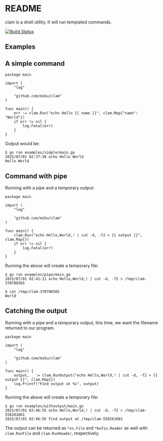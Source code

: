 README
======

clam is a shell utility. It will run templated commands.

[![Build Status](https://travis-ci.org/miku/clam.svg?branch=master)](https://travis-ci.org/miku/clam)

Examples
--------

A simple command
----------------

    package main

    import (
        "log"

        "github.com/miku/clam"
    )

    func main() {
        err := clam.Run("echo Hello {{ name }}", clam.Map{"name": "World"})
        if err != nil {
            log.Fatal(err)
        }
    }

Output would be:

    $ go run examples/simple/main.go
    2015/07/01 02:37:36 echo Hello World
    Hello World


Command with pipe
-----------------

Running with a *pipe* and a temporary output:

    package main

    import (
        "log"

        "github.com/miku/clam"
    )

    func main() {
        clam.Run("echo Hello,World,! | cut -d, -f2 > {{ output }}", clam.Map{})
        if err != nil {
            log.Fatal(err)
        }
    }

Running the above will create a temporary file:

    $ go run examples/pipe/main.go
    2015/07/01 02:41:11 echo Hello,World,! | cut -d, -f2 > /tmp/clam-370786565

    $ cat /tmp/clam-370786565
    World

Catching the output
-------------------

Running with a pipe and a temporary output, this time, we want the filename returned to our program.

    package main

    import (
        "log"

        "github.com/miku/clam"
    )

    func main() {
        output, _ := clam.RunOutput("echo Hello,World,! | cut -d, -f2 > {{ output }}", clam.Map{})
        log.Printf("Find output at %s", output)
    }

Running the above will create a temporary file:

    $ go run examples/withoutput/main.go
    2015/07/01 02:46:55 echo Hello,World,! | cut -d, -f2 > /tmp/clam-558261601
    2015/07/01 02:46:55 Find output at /tmp/clam-558261601

The output can be returned as `*os.File` and `*bufio.Reader` as well with
`clam.RunFile` and `clam.RunReader`, respectively.
